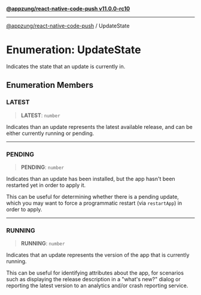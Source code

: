[**@appzung/react-native-code-push v11.0.0-rc10**](../README.md)

---

[@appzung/react-native-code-push](../README.md) / UpdateState

# Enumeration: UpdateState

Indicates the state that an update is currently in.

## Enumeration Members

### LATEST

> **LATEST**: `number`

Indicates than an update represents the latest available release, and can be either currently running or pending.

---

### PENDING

> **PENDING**: `number`

Indicates than an update has been installed, but the app hasn't been restarted yet in order to apply it.

This can be useful for determining whether there is a pending update, which you may want to force a programmatic restart (via `restartApp`) in order to apply.

---

### RUNNING

> **RUNNING**: `number`

Indicates that an update represents the version of the app that is currently running.

This can be useful for identifying attributes about the app, for scenarios such as displaying the release description in a "what's new?" dialog or reporting the latest version to an analytics and/or crash reporting service.
